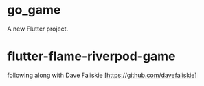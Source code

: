 # go_game

A new Flutter project.

# flutter-flame-riverpod-game

following along with Dave Faliskie [https://github.com/davefaliskie]

